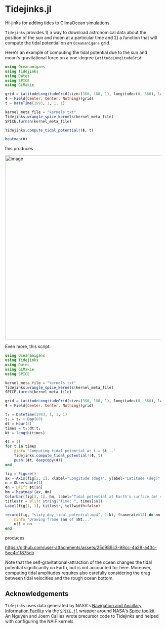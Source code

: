 # Tidejinks.jl

Hi-jinks for adding tides to ClimaOcean simulations.

`Tidejinks` provides 1) a way to download astronomical data about the position of the sun and moon at a particular time and
2) a function that will compute the tidal potential on an `Oceananigans` grid.

Here's an example of computing the tidal potential due to the sun and moon's gravitational force
on a one-degree `LatitudeLongitudeGrid`:

```julia
using Oceananigans
using Tidejinks
using Dates
using SPICE
using GLMakie

grid = LatitudeLongitudeGrid(size=(360, 180, 1), longitude=(0, 360), latitude=(-90, 90), z=(0, 1))
Φ = Field{Center, Center, Nothing}(grid)
t = DateTime(1993, 1, 1, 1)

kernel_meta_file = "kernels.txt"
Tidejinks.wrangle_spice_kernels(kernel_meta_file)
SPICE.furnsh(kernel_meta_file)

Tidejinks.compute_tidal_potential!(Φ, t)

heatmap(Φ)
```

this produces

<img width="596" alt="image" src="https://github.com/user-attachments/assets/9b4b4233-c70f-4860-be18-fef8c2fffc08" />

Even more, this script:

```julia
using Oceananigans
using Tidejinks
using Dates
using GLMakie
using SPICE

kernel_meta_file = "kernels.txt"
Tidejinks.wrangle_spice_kernels(kernel_meta_file)
SPICE.furnsh(kernel_meta_file)

grid = LatitudeLongitudeGrid(size=(360, 180, 1), longitude=(0, 360), latitude=(-90, 90), z=(0, 1))
Φ = Field{Center, Center, Nothing}(grid)

t₀ = DateTime(1993, 1, 1, 1)
t₁ = t₀ + Day(60)
dt = Hour(3)
times = t₀:dt:t₁
Nt = length(times)

Φt = []
for t in times
    @info "Computing tidal potential at t = $t..."
    Tidejinks.compute_tidal_potential!(Φ, t)
    push!(Φt, deepcopy(Φ))
end

fig = Figure()
ax = Axis(fig[2, 1], xlabel="Longitude (deg)", ylabel="Latitude (deg)", aspect=2)
n = Observable(1)
Φn = @lift Φt[$n]
hm = heatmap!(ax, Φn)
Colorbar(fig[3, 1], hm, label="Tidal potential at Earth's surface (m² s⁻²)", vertical=false)
titlestr = @lift string("Time: ", times[$n])
Label(fig[1, 1], titlestr, tellwidth=false)

record(fig, "sixty_day_tidal_potential.mp4", 1:Nt, framerate=12) do nn
    @info "Drawing frame $nn of $Nt..."
    n[] = nn
end
```

produces

https://github.com/user-attachments/assets/25c989c3-98cc-4a28-a43c-5ec4c1f875cb

Note that the self-gravitational-attraction of the ocean changes the tidal potential significantly on Earth, but is not accounted for here.
Moreover, computing tidal amplitudes requires also carefully considering the drag between tidal velocities and the rough ocean bottom.

## Acknowledgements

`Tidejinks` uses data generated by NASA's
[Navigation and Ancillary Information Facility](https://naif.jpl.nasa.gov/naif/about.html)
via the [`SPICE.jl`](https://github.com/JuliaAstro/SPICE.jl) wrapper around NASA's
[Spice toolkit]([https://github.com/JuliaAstro/SPICE.jl](https://naif.jpl.nasa.gov/naif/index.html)).
An Nguyen and Joern Callies wrote precursor code to Tidejinks and helped with configuring the NAIF kernels.

